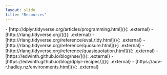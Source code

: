 ```yaml
---
layout: slide
title: "Resources"
---
```

<section markdown="1">
- [http://dplyr.tidyverse.org/articles/programming.html](){: .external}
- [http://rlang.tidyverse.org/](){: .external}
  - [http://rlang.tidyverse.org/reference/eval_tidy.html](){: .external}
  - [http://rlang.tidyverse.org/reference/quosure.html](){: .external}
  - [http://rlang.tidyverse.org/reference/quasiquotation.html](){: .external}
- [https://edwinth.github.io/blog/nse/](){: .external}
- [https://edwinth.github.io/blog/dplyr-recipes/](){: .external}
- [https://adv-r.hadley.nz/environments.html](){: .external}
</section>
